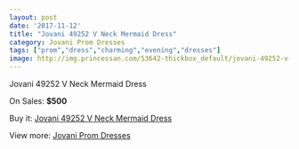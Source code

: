 ```yaml
---
layout: post
date: '2017-11-12'
title: "Jovani 49252 V Neck Mermaid Dress"
category: Jovani Prom Dresses
tags: ["prom","dress","charming","evening","dresses"]
image: http://img.princessan.com/53642-thickbox_default/jovani-49252-v-neck-mermaid-dress.jpg
---
```

Jovani 49252 V Neck Mermaid Dress

On Sales: **$500**
<a href="https://www.princessan.com/en/jovani-prom-dresses/24141-jovani-49252-v-neck-mermaid-dress.html"><amp-img layout="responsive" width="600" height="600" src="//img.princessan.com/53642-thickbox_default/jovani-49252-v-neck-mermaid-dress.jpg" alt="Jovani 49252 V Neck Mermaid Dress 0" /></a>
<a href="https://www.princessan.com/en/jovani-prom-dresses/24141-jovani-49252-v-neck-mermaid-dress.html"><amp-img layout="responsive" width="600" height="600" src="//img.princessan.com/53644-thickbox_default/jovani-49252-v-neck-mermaid-dress.jpg" alt="Jovani 49252 V Neck Mermaid Dress 1" /></a>
<a href="https://www.princessan.com/en/jovani-prom-dresses/24141-jovani-49252-v-neck-mermaid-dress.html"><amp-img layout="responsive" width="600" height="600" src="//img.princessan.com/53643-thickbox_default/jovani-49252-v-neck-mermaid-dress.jpg" alt="Jovani 49252 V Neck Mermaid Dress 2" /></a>

Buy it: [Jovani 49252 V Neck Mermaid Dress](https://www.princessan.com/en/jovani-prom-dresses/24141-jovani-49252-v-neck-mermaid-dress.html "Jovani 49252 V Neck Mermaid Dress")

View more: [Jovani Prom Dresses](https://www.princessan.com/en/207-jovani-prom-dresses "Jovani Prom Dresses")